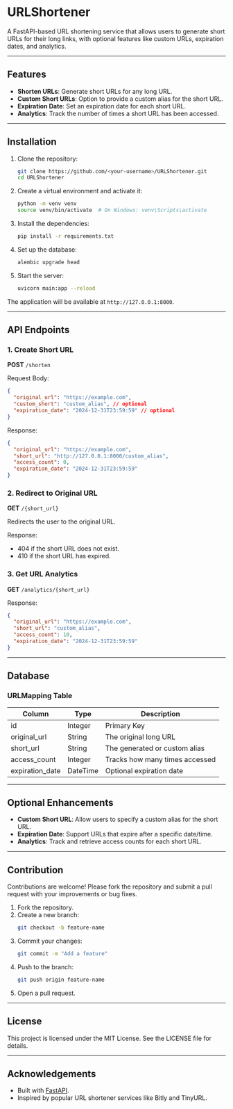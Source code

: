 # URLShortener

A FastAPI-based URL shortening service that allows users to generate short URLs for their long links, with optional features like custom URLs, expiration dates, and analytics.

---

## Features

- **Shorten URLs**: Generate short URLs for any long URL.
- **Custom Short URLs**: Option to provide a custom alias for the short URL.
- **Expiration Date**: Set an expiration date for each short URL.
- **Analytics**: Track the number of times a short URL has been accessed.

---

## Installation

1. Clone the repository:

   ```bash
   git clone https://github.com/<your-username>/URLShortener.git
   cd URLShortener
   ```

2. Create a virtual environment and activate it:

   ```bash
   python -m venv venv
   source venv/bin/activate  # On Windows: venv\Scripts\activate
   ```

3. Install the dependencies:

   ```bash
   pip install -r requirements.txt
   ```

4. Set up the database:

   ```bash
   alembic upgrade head
   ```

5. Start the server:
   ```bash
   uvicorn main:app --reload
   ```

The application will be available at `http://127.0.0.1:8000`.

---

## API Endpoints

### 1. Create Short URL

**POST** `/shorten`

Request Body:

```json
{
  "original_url": "https://example.com",
  "custom_short": "custom_alias", // optional
  "expiration_date": "2024-12-31T23:59:59" // optional
}
```

Response:

```json
{
  "original_url": "https://example.com",
  "short_url": "http://127.0.0.1:8000/custom_alias",
  "access_count": 0,
  "expiration_date": "2024-12-31T23:59:59"
}
```

### 2. Redirect to Original URL

**GET** `/{short_url}`

Redirects the user to the original URL.

Response:

- 404 if the short URL does not exist.
- 410 if the short URL has expired.

### 3. Get URL Analytics

**GET** `/analytics/{short_url}`

Response:

```json
{
  "original_url": "https://example.com",
  "short_url": "custom_alias",
  "access_count": 10,
  "expiration_date": "2024-12-31T23:59:59"
}
```

---

## Database

### URLMapping Table

| Column          | Type     | Description                    |
| --------------- | -------- | ------------------------------ |
| id              | Integer  | Primary Key                    |
| original_url    | String   | The original long URL          |
| short_url       | String   | The generated or custom alias  |
| access_count    | Integer  | Tracks how many times accessed |
| expiration_date | DateTime | Optional expiration date       |

---

## Optional Enhancements

- **Custom Short URL**: Allow users to specify a custom alias for the short URL.
- **Expiration Date**: Support URLs that expire after a specific date/time.
- **Analytics**: Track and retrieve access counts for each short URL.

---

## Contribution

Contributions are welcome! Please fork the repository and submit a pull request with your improvements or bug fixes.

1. Fork the repository.
2. Create a new branch:
   ```bash
   git checkout -b feature-name
   ```
3. Commit your changes:
   ```bash
   git commit -m "Add a feature"
   ```
4. Push to the branch:
   ```bash
   git push origin feature-name
   ```
5. Open a pull request.

---

## License

This project is licensed under the MIT License. See the LICENSE file for details.

---

## Acknowledgements

- Built with [FastAPI](https://fastapi.tiangolo.com/).
- Inspired by popular URL shortener services like Bitly and TinyURL.
